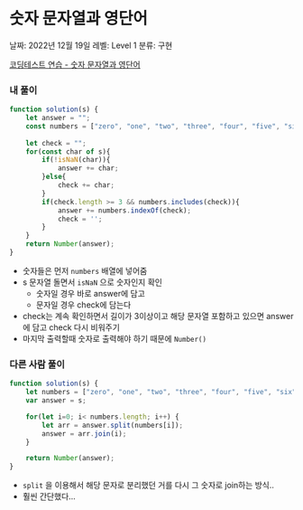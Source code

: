# 숫자 문자열과 영단어

날짜: 2022년 12월 19일
레벨: Level 1
분류: 구현

[코딩테스트 연습 - 숫자 문자열과 영단어](https://school.programmers.co.kr/learn/courses/30/lessons/81301)

### 내 풀이

```jsx
function solution(s) {
    let answer = "";
    const numbers = ["zero", "one", "two", "three", "four", "five", "six", "seven", "eight", "nine"];
    
    let check = "";
    for(const char of s){
        if(!isNaN(char)){
            answer += char;
        }else{
            check += char;
        }
        if(check.length >= 3 && numbers.includes(check)){
            answer += numbers.indexOf(check);
            check = '';
        }
    }
    return Number(answer);
}
```

- 숫자들은 먼저 `numbers` 배열에 넣어줌
- s 문자열 돌면서 `isNaN` 으로 숫자인지 확인
    - 숫자일 경우 바로 answer에 담고
    - 문자일 경우 check에 담는다
- check는 계속 확인하면서 길이가 3이상이고 해당 문자열 포함하고 있으면 answer에 담고 check 다시 비워주기
- 마지막 출력할때 숫자로 출력해야 하기 때문에 `Number()`

### 다른 사람 풀이

```jsx
function solution(s) {
    let numbers = ["zero", "one", "two", "three", "four", "five", "six", "seven", "eight", "nine"];
    var answer = s;

    for(let i=0; i< numbers.length; i++) {
        let arr = answer.split(numbers[i]);
        answer = arr.join(i);
    }

    return Number(answer);
}
```

- `split` 을 이용해서 해당 문자로 분리했던 거를 다시 그 숫자로 join하는 방식..
- 훨씬 간단했다…